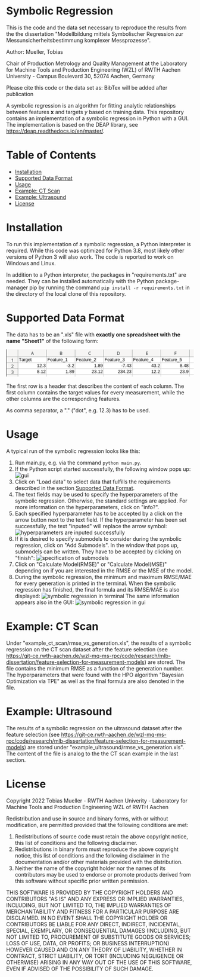 # Symbolic Regression <!-- omit in toc -->

This is the code and the data set necessary to reproduce the results from the the dissertation "Modellbildung mittels Symbolischer Regression zur Messunsicherheitsbestimmung komplexer Messprozesse". 

Author: Mueller, Tobias 

Chair of Production Metrology and Quality Management at the Laboratory for Machine Tools and Production Engineering (WZL) of RWTH Aachen University - Campus Boulevard 30, 52074 Aachen, Germany

Please cite this code or the data set as: BibTex will be added after publication

A symbolic regression is an algorithm for fitting analytic relationships between features $`\bm{x}`$ and targets $`y`$ based on training data. This repository contains an implementation of a symbolic regression in Python with a GUI. The implementation is based on the DEAP library, see https://deap.readthedocs.io/en/master/.

# Table of Contents <!-- omit in toc -->
- [Installation](#installation)
- [Supported Data Format](#supported-data-format)
- [Usage](#usage)
- [Example: CT Scan](#example-ct-scan)
- [Example: Ultrasound](#example-ultrasound)
- [License](#license)

# Installation 

To run this implementation of a symbolic regression, a Python interpreter is required. While this code was optimized for Python 3.8,  most likely other versions of Python 3 will also work. The code is reported to work on Windows and Linux. 

In addition to a Python interpreter, the packages in "requirements.txt" are needed. They can be installed automatically with the Python package-manager pip by running the command `pip install -r requirements.txt` in the directory of the local clone of this repository.

# Supported Data Format

The data has to be an ".xls" file with **exactly one spreadsheet with the name "Sheet1"** of the following form:

![format of data](./figures_for_readme/format_of_data[1].png)

The first row is a header that describes the content of each column. The first column contains the target values for every measurement, while the other columns are the corresponding features.

As comma separator, a "." ("dot", e.g. 12.3) has to be used.

# Usage

A typical run of the symbolic regression looks like this:

1. Run main.py, e.g. via the command `python main.py`.
2. If the Python script started successfully, the following window pops up: ![gui](./figures_for_readme/gui.png)
3. Click on "Load data" to select data that fulfills the requirements described in the section [Supported Data Format](#supported-data-format).
4. The text fields may be used to specify the hyperparameters of the symbolic regression. Otherwise, the standard settings are applied. For more information on the hyperparameters, click on "info?". 
5. Each specified hyperparameter has to be accepted by a click on the arrow button next to the text field. If the hyperparameter has been set successfully, the text "inputed" will replace the arrow symbol: ![hyperparameters are inputed successfully](./figures_for_readme/gui_hyperparameters_inputed.png)
6. If it is desired to specify submodels to consider during the symbolic regression, click on "Add Submodels". In the window that pops up, submodels can be written. They have to be accepted by clicking on "finish": ![specification of submodels](./figures_for_readme/gui_add_submodels.png)
7. Click on "Calculate Model(RMSE)" or "Calculate Model(MSE)" depending on if you are interested in the RMSE or the MSE of the model.
8. During the symbolic regression, the minimum and maximum RMSE/MAE for every generation is printed in the terminal. When the symbolic regression has finished, the final formula and its RMSE/MAE is also displayed: ![symbolic regression in terminal](./figures_for_readme/symbolic_regression_terminal.png) The same information appears also in the GUI: ![symbolic regression in gui](./figures_for_readme/symbolic_regression_gui.png)

# Example: CT Scan

Under "example_ct_scan/rmse_vs_generation.xls", the results of a symbolic regression on the CT scan dataset after the feature selection (see https://git-ce.rwth-aachen.de/wzl-mq-ms-rpc/code/research/mlb-dissertation/feature-selection-for-measurement-models) are stored. The file contains the minimum RMSE as a function of the generation number. The hyperparameters that were found with the HPO algorithm "Bayesian Optimization via TPE" as well as the final formula are also denoted in the file.

# Example: Ultrasound

The results of a symbolic regression on the ultrasound dataset after the feature selection (see https://git-ce.rwth-aachen.de/wzl-mq-ms-rpc/code/research/mlb-dissertation/feature-selection-for-measurement-models) are stored under "example_ultrasound/rmse_vs_generation.xls". The content of the file is analog to the the CT scan example in the last section.

# License

Copyright 2022 Tobias Mueller - RWTH Aachen Univerity - Laboratory for Machine Tools and Production Engineering WZL of RWTH Aachen

Redistribution and use in source and binary forms, with or without modification, are permitted provided that the following conditions are met:

1. Redistributions of source code must retain the above copyright notice, this list of conditions and the following disclaimer.
2. Redistributions in binary form must reproduce the above copyright notice, this list of conditions and the following disclaimer in the documentation and/or other materials provided with the distribution.
3. Neither the name of the copyright holder nor the names of its contributors may be used to endorse or promote products derived from this software without specific prior written permission.

THIS SOFTWARE IS PROVIDED BY THE COPYRIGHT HOLDERS AND CONTRIBUTORS "AS IS" AND ANY EXPRESS OR IMPLIED WARRANTIES, INCLUDING, BUT NOT LIMITED TO, THE IMPLIED WARRANTIES OF MERCHANTABILITY AND FITNESS FOR A PARTICULAR PURPOSE ARE DISCLAIMED. IN NO EVENT SHALL THE COPYRIGHT HOLDER OR CONTRIBUTORS BE LIABLE FOR ANY DIRECT, INDIRECT, INCIDENTAL, SPECIAL, EXEMPLARY, OR CONSEQUENTIAL DAMAGES (INCLUDING, BUT NOT LIMITED TO, PROCUREMENT OF SUBSTITUTE GOODS OR SERVICES; LOSS OF USE, DATA, OR PROFITS; OR BUSINESS INTERRUPTION) HOWEVER CAUSED AND ON ANY THEORY OF LIABILITY, WHETHER IN CONTRACT, STRICT LIABILITY, OR TORT (INCLUDING NEGLIGENCE OR OTHERWISE) ARISING IN ANY WAY OUT OF THE USE OF THIS SOFTWARE, EVEN IF ADVISED OF THE POSSIBILITY OF SUCH DAMAGE.
